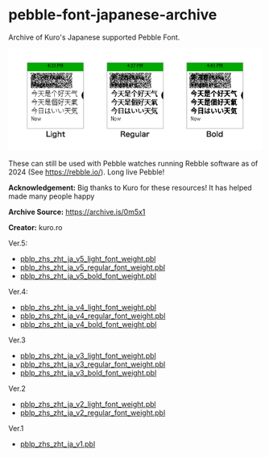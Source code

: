 # pebble-font-japanese-archive
Archive of Kuro's Japanese supported Pebble Font.

![Screenshot of the Japanese pebble font example in three font weights](./japanese-pebble-font.png)

These can still be used with Pebble watches running Rebble software as of 2024 (See https://rebble.io/). Long live Pebble!

**Acknowledgement:** Big thanks to Kuro for these resources! It has helped made many people happy

**Archive Source:** https://archive.is/0m5x1

**Creator:** kuro.ro

Ver.5:
- [pblp_zhs_zht_ja_v5_light_font_weight.pbl](https://www.dropbox.com/s/mk1e21f917fxn56/pblp_zhs_zht_ja_v5_light.pbl?dl=0)
- [pblp_zhs_zht_ja_v5_regular_font_weight.pbl](https://www.dropbox.com/s/szcuu1h25hk4rre/pblp_zhs_zht_ja_v5_regular.pbl?dl=0)
- [pblp_zhs_zht_ja_v5_bold_font_weight.pbl](https://www.dropbox.com/s/ep76dhllzwzsd6v/pblp_zhs_zht_ja_v5_bold.pbl?dl=0)

Ver.4:
- [pblp_zhs_zht_ja_v4_light_font_weight.pbl](https://www.dropbox.com/s/7e8frttdj6fcds5/pblp_zhs_zht_ja_v4_light.pbl?dl=0)
- [pblp_zhs_zht_ja_v4_regular_font_weight.pbl](https://www.dropbox.com/s/5qjocmbvo6vhtba/pblp_zhs_zht_ja_v4_regular.pbl?dl=0)
- [pblp_zhs_zht_ja_v4_bold_font_weight.pbl](https://www.dropbox.com/s/hmogqkleocna7r0/pblp_zhs_zht_ja_v4_bold.pbl?dl=0)

Ver.3
- [pblp_zhs_zht_ja_v3_light_font_weight.pbl](https://www.dropbox.com/s/5y76ily84itbwd0/pblp_zhs_zht_ja_v3_light.pbl?dl=0)
- [pblp_zhs_zht_ja_v3_regular_font_weight.pbl](https://www.dropbox.com/s/dwldkqb97zj227o/pblp_zhs_zht_ja_v3_regular.pbl?dl=0)
- [pblp_zhs_zht_ja_v3_bold_font_weight.pbl](https://www.dropbox.com/s/datatl0nb4u6con/pblp_zhs_zht_ja_v3_bold.pbl?dl=0)

Ver.2
- [pblp_zhs_zht_ja_v2_light_font_weight.pbl](https://www.dropbox.com/s/hh45kt7aha6ikjf/pblp_zhs_zht_ja_v2_light.pbl?dl=0)
- [pblp_zhs_zht_ja_v2_regular_font_weight.pbl](https://www.dropbox.com/s/qum1jide0w31v21/pblp_zhs_zht_ja_v2_regular.pbl?dl=0)

Ver.1
- [pblp_zhs_zht_ja_v1.pbl](https://www.dropbox.com/s/sl2pkmbraruycxo/pblp_zhs_zht_ja_v1.pbl?dl=0)
